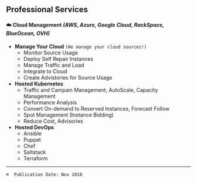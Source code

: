 ## Professional Services
#### :cloud: Cloud Management _(AWS, Azure, Google Cloud, RackSpace, BlueOcean, OVH)_
* **Manage Your Cloud** `(We manage your cloud sources!)`
    * Monitor Source Usage
    * Deploy Self Repair Instances
    * Manage Traffic and Load
    * Integrate to Cloud
    * Create Advistories for Source Usage
* **Hosted Kubernetes**
    * Traffic and Campain Management, AutoScale, Capacity Management
    * Performance Analysis
    * Convert On-demand to Reserved Instances, Forecast Follow
    * Spot Management (Instance Bidding)
    * Reduce Cost, Advisories
* **Hosted DevOps**
    * Ansible
    * Puppet
    * Chef
    * Saltstack
    * Terraform
---
`⌘  Publication Date: Nov 2018`
